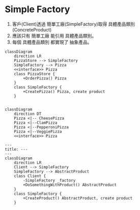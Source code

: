 # Simple Factory

1. 客戶(Client)透過 簡單工廠(SimpleFactory)取得 具體產品類別(ConcreteProduct)
2. 應該只有 簡單工廠 能引用 具體產品類別。
3. 每個 具體產品類別 都實現了 抽象產品。

```mermaid
classDiagram
    direction LR
    PizzaStore --> SimpleFactory
    SimpleFactory --> Pizza
    <<interface>> Pizza
    class PizzaStore {
        +OrderPizza() Pizza
    }
    class SimpleFactory {
        +CreatePizza() Pizza, create product
    }
    
```

```mermaid
classDiagram
    direction DT
    Pizza <|-- CheesePizza
    Pizza <|--ClamPizza
    Pizza <|--PepperoniPizza
    Pizza <|--VeggiePizza
    <<interface>> Pizza
```

```mermaid
---
title: ---
---
classDiagram
    direction LR
    Client --> SimpleFactory
    SimpleFactory --> AbstractProduct
    class Client {
        -SimpleFactory _factory
        +DoSomethingWithProduct() AbstractProduct
    }
    class SimpleFactory {
        +CreateProduct() AbstractProduct, create product
    }
```
